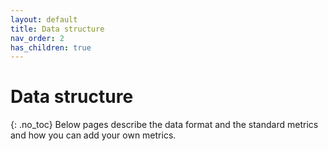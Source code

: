```yaml
---
layout: default
title: Data structure
nav_order: 2
has_children: true
---
```

# Data structure
{: .no_toc}
Below pages describe the data format and the standard metrics and how you can add your own metrics. 
